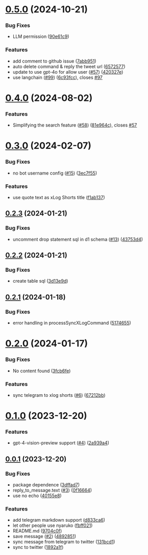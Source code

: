 # [0.5.0](https://github.com/niracler/nyaruko-telegram-bot/compare/v0.4.0...v0.5.0) (2024-10-21)


### Bug Fixes

* LLM permission ([90e61c9](https://github.com/niracler/nyaruko-telegram-bot/commit/90e61c9475ebfedc0e64e71555c8c49a23ff9f15))


### Features

* add comment to github issue ([7abb951](https://github.com/niracler/nyaruko-telegram-bot/commit/7abb951fac6d17329604941d571b92ecce91c039))
* auto delete command & reply the tweet url ([6572577](https://github.com/niracler/nyaruko-telegram-bot/commit/6572577497628e26fc688948826bba692d274fc7))
* update to use gpt-4o for allow user ([#57](https://github.com/niracler/nyaruko-telegram-bot/issues/57)) ([420327e](https://github.com/niracler/nyaruko-telegram-bot/commit/420327e6c3b22b1cbe9872d030343c30d4560342))
* use langchain ([#99](https://github.com/niracler/nyaruko-telegram-bot/issues/99)) ([6c93fcc](https://github.com/niracler/nyaruko-telegram-bot/commit/6c93fccc21d9484847d2eec35d28c736ba8ad2f4)), closes [#97](https://github.com/niracler/nyaruko-telegram-bot/issues/97)

# [0.4.0](https://github.com/niracler/nyaruko-telegram-bot/compare/v0.3.0...v0.4.0) (2024-08-02)


### Features

* Simplifying the search feature ([#58](https://github.com/niracler/nyaruko-telegram-bot/issues/58)) ([81e964c](https://github.com/niracler/nyaruko-telegram-bot/commit/81e964c222ed600cc23c46eb349b9f9778c87ca9)), closes [#57](https://github.com/niracler/nyaruko-telegram-bot/issues/57)

# [0.3.0](https://github.com/niracler/nyaruko-telegram-bot/compare/v0.2.3...v0.3.0) (2024-02-07)


### Bug Fixes

* no bot username config ([#15](https://github.com/niracler/nyaruko-telegram-bot/issues/15)) ([3ec7f55](https://github.com/niracler/nyaruko-telegram-bot/commit/3ec7f55e6608cb5b336bfd5cbb2a8bdedeb6d0ec))


### Features

* use quote text as xLog Shorts title ([f1ab137](https://github.com/niracler/nyaruko-telegram-bot/commit/f1ab1377fa863b0e1d9f597e4c939c4fb43c8157))

## [0.2.3](https://github.com/niracler/nyaruko-telegram-bot/compare/v0.2.2...v0.2.3) (2024-01-21)


### Bug Fixes

* uncomment drop statement sql in d1 schema ([#13](https://github.com/niracler/nyaruko-telegram-bot/issues/13)) ([43753d4](https://github.com/niracler/nyaruko-telegram-bot/commit/43753d45d5cdf34d562249c42f8f2d5e61d5a201))

## [0.2.2](https://github.com/niracler/nyaruko-telegram-bot/compare/v0.2.1...v0.2.2) (2024-01-21)


### Bug Fixes

* create table sql ([3d13e9d](https://github.com/niracler/nyaruko-telegram-bot/commit/3d13e9d92cb28d4fc5848f4563fcb727df555f5d))

## [0.2.1](https://github.com/niracler/nyaruko-telegram-bot/compare/v0.2.0...v0.2.1) (2024-01-18)


### Bug Fixes

* error handling in processSyncXLogCommand ([5174655](https://github.com/niracler/nyaruko-telegram-bot/commit/51746558bd79cba1a5dfde5aca22be02da99b948))

# [0.2.0](https://github.com/niracler/nyaruko-telegram-bot/compare/v0.1.0...v0.2.0) (2024-01-17)


### Bug Fixes

* No content found ([3fcb6fe](https://github.com/niracler/nyaruko-telegram-bot/commit/3fcb6fe7e8dd7eb5603a55b6d40ef023f0cc232c))


### Features

* sync telegram to xlog shorts ([#6](https://github.com/niracler/nyaruko-telegram-bot/issues/6)) ([67212bb](https://github.com/niracler/nyaruko-telegram-bot/commit/67212bba56ecce5cb4fb392d0d0d429773a74e7d))

# [0.1.0](https://github.com/niracler/nyaruko-telegram-bot/compare/v0.0.1...v0.1.0) (2023-12-20)


### Features

* gpt-4-vision-preview support ([#4](https://github.com/niracler/nyaruko-telegram-bot/issues/4)) ([2a939a4](https://github.com/niracler/nyaruko-telegram-bot/commit/2a939a4627d523024e5c38562552fdc6d23b71f0))



## [0.0.1](https://github.com/niracler/nyaruko-telegram-bot/compare/1892a1f2f38a05fe5d68a6d4c68b9792bf3cf32e...v0.0.1) (2023-12-20)


### Bug Fixes

* package dependence ([3dffad7](https://github.com/niracler/nyaruko-telegram-bot/commit/3dffad74550ac9dcfd9b8ed51235379f2f025694))
* reply_to_message.text ([#3](https://github.com/niracler/nyaruko-telegram-bot/issues/3)) ([0f16664](https://github.com/niracler/nyaruko-telegram-bot/commit/0f1666451349dfc05eda0eee6f2edfd2b487ff33))
* use no echo ([40155e8](https://github.com/niracler/nyaruko-telegram-bot/commit/40155e889102bc8d10234e0e34bc06bbf602c678))


### Features

* add telegram markdown support ([d833ca6](https://github.com/niracler/nyaruko-telegram-bot/commit/d833ca6329d3c35850eefe7815f3a584e2c6bb68))
* let other people use nyaruko ([fbff021](https://github.com/niracler/nyaruko-telegram-bot/commit/fbff0219074b707600bd13574c7c27c8ffdcdd77))
* README.md ([9704c0f](https://github.com/niracler/nyaruko-telegram-bot/commit/9704c0f9c154df235bcf73e7fdb7f88450bef287))
* save message ([#2](https://github.com/niracler/nyaruko-telegram-bot/issues/2)) ([4892851](https://github.com/niracler/nyaruko-telegram-bot/commit/4892851e3ccf1cf6b53275d9b07f8d917c6a6d60))
* sync message from telegram to twitter ([131bcd1](https://github.com/niracler/nyaruko-telegram-bot/commit/131bcd13ba778bfe0182be7924227e4c12b4ad42))
* sync to twitter ([1892a1f](https://github.com/niracler/nyaruko-telegram-bot/commit/1892a1f2f38a05fe5d68a6d4c68b9792bf3cf32e))
